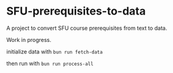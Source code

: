 # SFU-prerequisites-to-data

A project to convert SFU course prerequisites from text to data.

Work in progress.

initialize data with
`bun run fetch-data`

then run with
`bun run process-all`